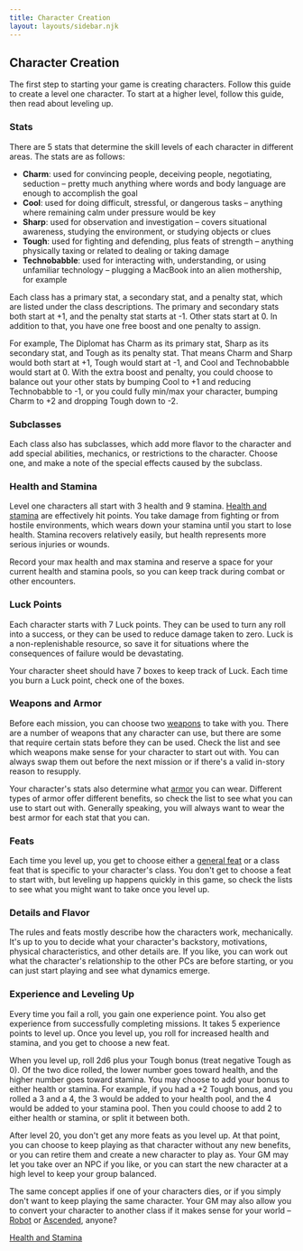 ```yaml
---
title: Character Creation
layout: layouts/sidebar.njk
---
```


<div class="stack">

  ## Character Creation

  The first step to starting your game is creating characters. Follow this guide
  to create a level one character. To start at a higher level, follow this
  guide, then read about leveling up.

  ### Stats

  There are 5 stats that determine the skill levels of each character in
  different areas. The stats are as follows:

  - **Charm**: used for convincing people, deceiving people, negotiating,
    seduction – pretty much anything where words and body language are enough to
    accomplish the goal
  - **Cool**: used for doing difficult, stressful, or dangerous tasks – anything
    where remaining calm under pressure would be key
  - **Sharp**: used for observation and investigation – covers situational
    awareness, studying the environment, or studying objects or clues
  - **Tough**: used for fighting and defending, plus feats of strength –
    anything physically taxing or related to dealing or taking damage
  - **Technobabble**: used for interacting with, understanding, or using
    unfamiliar technology – plugging a MacBook into an alien mothership, for
    example

  Each class has a primary stat, a secondary stat, and a penalty stat, which are
  listed under the class descriptions. The primary and secondary stats both
  start at +1, and the penalty stat starts at -1. Other stats start at 0. In
  addition to that, you have one free boost and one penalty to assign.

  For example, The Diplomat has Charm as its primary stat, Sharp as its
  secondary stat, and Tough as its penalty stat. That means Charm and Sharp
  would both start at +1, Tough would start at -1, and Cool and Technobabble
  would start at 0. With the extra boost and penalty, you could choose to
  balance out your other stats by bumping Cool to +1 and reducing Technobabble
  to -1, or you could fully min/max your character, bumping Charm to +2 and
  dropping Tough down to -2.

  ### Subclasses

  Each class also has subclasses, which add more flavor to the character and add
  special abilities, mechanics, or restrictions to the character. Choose one,
  and make a note of the special effects caused by the subclass.

  ### Health and Stamina

  Level one characters all start with 3 health and 9 stamina. [Health and
  stamina](/how-to-play/health-and-stamina) are effectively hit points. You take
  damage from fighting or from hostile environments, which wears down your
  stamina until you start to lose health. Stamina recovers relatively easily,
  but health represents more serious injuries or wounds.

  Record your max health and max stamina and reserve a space for your current
  health and stamina pools, so you can keep track during combat or other
  encounters.

  ### Luck Points

  Each character starts with 7 Luck points. They can be used to turn any roll
  into a success, or they can be used to reduce damage taken to zero. Luck is a
  non-replenishable resource, so save it for situations where the consequences
  of failure would be devastating.

  Your character sheet should have 7 boxes to keep track of Luck. Each time you
  burn a Luck point, check one of the boxes.

  ### Weapons and Armor

  Before each mission, you can choose two [weapons](/weapons) to take with you.
  There are a number of weapons that any character can use, but there are some
  that require certain stats before they can be used. Check the list and see
  which weapons make sense for your character to start out with. You can always
  swap them out before the next mission or if there's a valid in-story reason to
  resupply.

  Your character's stats also determine what [armor](/armor) you can wear.
  Different types of armor offer different benefits, so check the list to see
  what you can use to start out with. Generally speaking, you will always want
  to wear the best armor for each stat that you can.

  ### Feats

  Each time you level up, you get to choose either a [general feat](/feats) or a
  class feat that is specific to your character's class. You don't get to choose
  a feat to start with, but leveling up happens quickly in this game, so check
  the lists to see what you might want to take once you level up.

  ### Details and Flavor

  The rules and feats mostly describe how the characters work, mechanically.
  It's up to you to decide what your character's backstory, motivations,
  physical characteristics, and other details are. If you like, you can work out
  what the character's relationship to the other PCs are before starting, or you
  can just start playing and see what dynamics emerge.

  ### Experience and Leveling Up

  Every time you fail a roll, you gain one experience point. You also get
  experience from successfully completing missions. It takes 5 experience points
  to level up. Once you level up, you roll for increased health and stamina, and
  you get to choose a new feat.

  When you level up, roll 2d6 plus your Tough bonus (treat negative Tough as 0).
  Of the two dice rolled, the lower number goes toward health, and the higher
  number goes toward stamina. You may choose to add your bonus to either health
  or stamina. For example, if you had a +2 Tough bonus, and you rolled a 3 and a
  4, the 3 would be added to your health pool, and the 4 would be added to your
  stamina pool. Then you could choose to add 2 to either health or stamina, or
  split it between both.

  After level 20, you don't get any more feats as you level up. At that point,
  you can choose to keep playing as that character without any new benefits, or
  you can retire them and create a new character to play as. Your GM may let you
  take over an NPC if you like, or you can start the new character at a high
  level to keep your group balanced.

  The same concept applies if one of your characters dies, or if you simply
  don't want to keep playing the same character. Your GM may also allow you to
  convert your character to another class if it makes sense for your world –
  [Robot](/classes/the-robot) or [Ascended](/classes/the-ascended), anyone?

  [Health and Stamina](/how-to-play/health-and-stamina)

</div>
